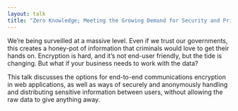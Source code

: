 ```yaml
---
layout: talk
title: "Zero Knowledge; Meeting the Growing Demand for Security and Privacy in a National Security World"
---
```

We’re being surveilled at a massive level. Even if we trust our governments, this creates a honey-pot of information that criminals would love to get their hands on. Encryption is hard, and it’s not end-user friendly, but the tide is changing. But what if your business needs to work with the data?

This talk discusses the options for end-to-end communications encryption in web applications, as well as ways of securely and anonymously handling and distributing sensitive information between users, without allowing the raw data to give anything away.


